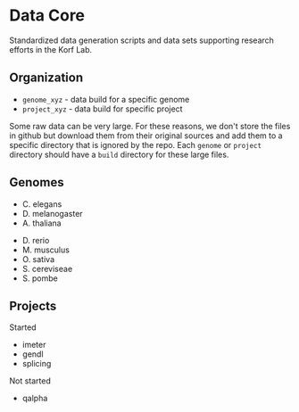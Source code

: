 Data Core
=========

Standardized data generation scripts and data sets supporting research efforts
in the Korf Lab.

## Organization ##

+ `genome_xyz` - data build for a specific genome
+ `project_xyz` - data build for specific project

Some raw data can be very large. For these reasons, we don't store the files in
github but download them from their original sources and add them to a specific
directory that is ignored by the repo. Each `genome` or `project` directory
should have a `build` directory for these large files.

## Genomes ##

+ C. elegans
+ D. melanogaster
+ A. thaliana
- D. rerio
- M. musculus
- O. sativa
- S. cereviseae
- S. pombe

## Projects ##

Started

- imeter
- gendl
- splicing

Not started

- qalpha
